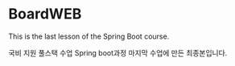 # BoardWEB

This is the last lesson of the Spring Boot course.



국비 지원 풀스택 수업 Spring boot과정 마지막 수업에 만든 최종본입니다.

